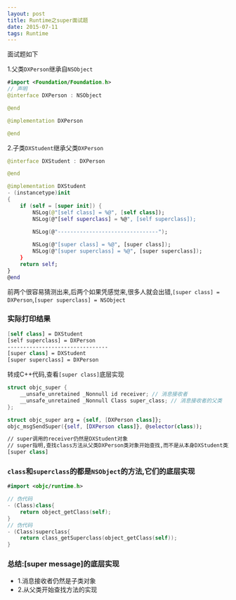 ```yaml
---
layout: post
title: Runtime之super面试题
date: 2015-07-11
tags: Runtime
---
```


面试题如下

1.父类`DXPerson`继承自`NSObject`
```swift
#import <Foundation/Foundation.h>
// 声明
@interface DXPerson : NSObject

@end

@implementation DXPerson

@end
```


2.子类`DXStudent`继承父类`DXPerson`
```swift
@interface DXStudent : DXPerson

@end

@implementation DXStudent
- (instancetype)init
{
    if (self = [super init]) {
        NSLog(@"[self class] = %@", [self class]); 
        NSLog(@"[self superclass] = %@", [self superclass]); 

        NSLog(@"--------------------------------");
        
        NSLog(@"[super class] = %@", [super class]); 
        NSLog(@"[super superclass] = %@", [super superclass]); 
    }
    return self;
}
@end
```
前两个很容易猜测出来,后两个如果凭感觉来,很多人就会出错,`[super class] = DXPerson`,`[super superclass] = NSObject`


### 实际打印结果
```swift
[self class] = DXStudent
[self superclass] = DXPerson
--------------------------------
[super class] = DXStudent
[super superclass] = DXPerson
```
转成C++代码,查看`[super class]`底层实现
```swift
struct objc_super {
    __unsafe_unretained _Nonnull id receiver; // 消息接收者
    __unsafe_unretained _Nonnull Class super_class; // 消息接收者的父类
};

struct objc_super arg = {self, [DXPerson class]};
objc_msgSendSuper({self, [DXPerson class]}, @selector(class));

// super调用的receiver仍然是DXStudent对象
// super指明,查找class方法从父类DXPerson类对象开始查找,而不是从本身DXStudent类对象
[super class]
```
### `class`和`superclass`的都是`NSObject`的方法,它们的底层实现
```swift
#import <objc/runtime.h>

// 伪代码
- (Class)class{
    return object_getClass(self);
}
// 伪代码
- (Class)superclass{
    return class_getSuperclass(object_getClass(self));
}
```
### 总结:[super message]的底层实现
- 1.消息接收者仍然是子类对象
- 2.从父类开始查找方法的实现
